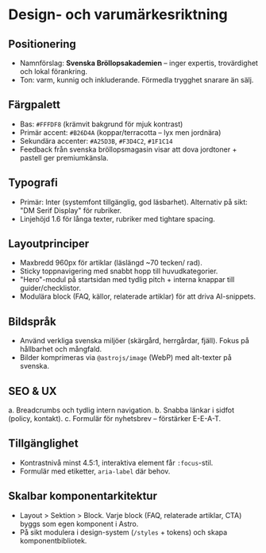 # Design- och varumärkesriktning

## Positionering
- Namnförslag: **Svenska Bröllopsakademien** – inger expertis, trovärdighet och lokal förankring.
- Ton: varm, kunnig och inkluderande. Förmedla trygghet snarare än sälj.

## Färgpalett
- Bas: `#FFFDF8` (krämvit bakgrund för mjuk kontrast)
- Primär accent: `#B26D4A` (koppar/terracotta – lyx men jordnära)
- Sekundära accenter: `#A25D3B`, `#F3D4C2`, `#1F1C14`
- Feedback från svenska bröllopsmagasin visar att dova jordtoner + pastell ger premiumkänsla.

## Typografi
- Primär: Inter (systemfont tillgänglig, god läsbarhet). Alternativ på sikt: "DM Serif Display" för rubriker.
- Linjehöjd 1.6 för långa texter, rubriker med tightare spacing.

## Layoutprinciper
- Maxbredd 960px för artiklar (läslängd ~70 tecken/ rad).
- Sticky toppnavigering med snabbt hopp till huvudkategorier.
- "Hero"-modul på startsidan med tydlig pitch + interna knappar till guider/checklistor.
- Modulära block (FAQ, källor, relaterade artiklar) för att driva AI-snippets.

## Bildspråk
- Använd verkliga svenska miljöer (skärgård, herrgårdar, fjäll). Fokus på hållbarhet och mångfald.
- Bilder komprimeras via `@astrojs/image` (WebP) med alt-texter på svenska.

## SEO & UX
a. Breadcrumbs och tydlig intern navigation.
b. Snabba länkar i sidfot (policy, kontakt).
c. Formulär för nyhetsbrev – förstärker E-E-A-T.

## Tillgänglighet
- Kontrastnivå minst 4.5:1, interaktiva element får `:focus`-stil.
- Formulär med etiketter, `aria-label` där behov.

## Skalbar komponentarkitektur
- Layout > Sektion > Block. Varje block (FAQ, relaterade artiklar, CTA) byggs som egen komponent i Astro.
- På sikt modulera i design-system (`/styles` + tokens) och skapa komponentbibliotek.
